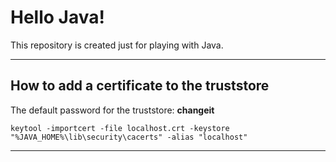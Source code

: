 # Hello Java!

This repository is created just for playing with Java.

***
## How to add a certificate to the truststore

The default password for the truststore: **changeit**

`keytool -importcert -file localhost.crt -keystore "%JAVA_HOME%\lib\security\cacerts" -alias "localhost"`
***
